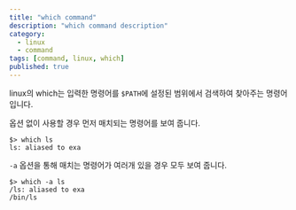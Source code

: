 ```yaml
---
title: "which command"
description: "which command description"
category:
  - linux
  - command
tags: [command, linux, which]
published: true 
---
```


linux의 which는 입력한 명령어를 `$PATH`에 설정된 범위에서 검색하여 찾아주는 명령어입니다.


옵션 없이 사용할 경우 먼저 매치되는 명령어를 보여 줍니다.

```shell
$> which ls
ls: aliased to exa
```

`-a` 옵션을 통해 매치는 명령어가 여러개 있을 경우 모두 보여 줍니다.

```shell
$> which -a ls
/ls: aliased to exa
/bin/ls
```
